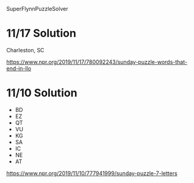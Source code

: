 SuperFlynnPuzzleSolver

# 11/17 Solution

Charleston, SC

https://www.npr.org/2019/11/17/780092243/sunday-puzzle-words-that-end-in-llo


# 11/10 Solution

* BD
* EZ
* QT
* VU
* KG
* SA
* IC
* NE
* AT

https://www.npr.org/2019/11/10/777941999/sunday-puzzle-7-letters

